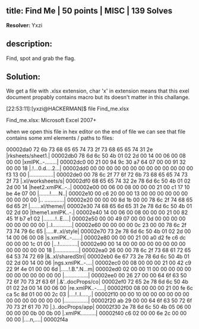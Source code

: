 ## title: Find Me | 50 points | MISC | 139 Solves

**Resolver:** Yxzi

## description:

Find, spot and grab the flag.

## Solution:

We get a file with .xlsx extension, char 'x' in extension means that this exel document propably contains macro but its doesn't matter in this challange.

[22:53:11]:[yxzi@HACKERMAN]$ file Find_me.xlsx

Find_me.xlsx: Microsoft Excel 2007+

when we open this file in hex editor on the end of file we can see that file contains some xml elements / paths to files:

00002da0  72 6b 73 68 65 65 74 73  2f 73 68 65 65 74 31 2e  |rksheets/sheet1.|
00002db0  78 6d 6c 50 4b 01 02 2d  00 14 00 06 00 08 00 00  |xmlPK..-........|
00002dc0  00 21 00 94 9c 30 a7 64  07 00 00 91 32 00 00 18  |.!...0.d....2...|
00002dd0  00 00 00 00 00 00 00 00  00 00 00 00 00 f3 13 00  |................|
00002de0  00 78 6c 2f 77 6f 72 6b  73 68 65 65 74 73 2f 73  |.xl/worksheets/s|
00002df0  68 65 65 74 32 2e 78 6d  6c 50 4b 01 02 2d 00 14  |heet2.xmlPK..-..|
00002e00  00 06 00 08 00 00 00 21  00 c1 17 10 be 4e 07 00  |.......!.....N..|
00002e10  00 c6 20 00 00 13 00 00  00 00 00 00 00 00 00 00  |.. .............|
00002e20  00 00 00 8d 1b 00 00 78  6c 2f 74 68 65 6d 65 2f  |.......xl/theme/|
00002e30  74 68 65 6d 65 31 2e 78  6d 6c 50 4b 01 02 2d 00  |theme1.xmlPK..-.|
00002e40  14 00 06 00 08 00 00 00  21 00 82 45 1f b7 e1 02  |........!..E....|
00002e50  00 00 49 07 00 00 0d 00  00 00 00 00 00 00 00 00  |..I.............|
00002e60  00 00 00 00 0c 23 00 00  78 6c 2f 73 74 79 6c 65  |.....#..xl/style|
00002e70  73 2e 78 6d 6c 50 4b 01  02 2d 00 14 00 06 00 08  |s.xmlPK..-......|
00002e80  00 00 00 21 00 a0 d2 fe  c6 dc 00 00 00 1c 01 00  |...!............|
00002e90  00 14 00 00 00 00 00 00  00 00 00 00 00 00 00 18  |................|
00002ea0  26 00 00 78 6c 2f 73 68  61 72 65 64 53 74 72 69  |&..xl/sharedStri|
00002eb0  6e 67 73 2e 78 6d 6c 50  4b 01 02 2d 00 14 00 06  |ngs.xmlPK..-....|
00002ec0  00 08 00 00 00 21 00 42  c9 22 9f 4e 01 00 00 6d  |.....!.B.".N...m|
00002ed0  02 00 00 11 00 00 00 00  00 00 00 00 00 00 00 00  |................|
00002ee0  00 26 27 00 00 64 6f 63  50 72 6f 70 73 2f 63 6f  |.&'..docProps/co|
00002ef0  72 65 2e 78 6d 6c 50 4b  01 02 2d 00 14 00 06 00  |re.xmlPK..-.....|
00002f00  08 00 00 00 21 00 fe 6c  ca 5c 8d 01 00 00 2c 03  |....!..l.\....,.|
00002f10  00 00 10 00 00 00 00 00  00 00 00 00 00 00 00 00  |................|
00002f20  ab 29 00 00 64 6f 63 50  72 6f 70 73 2f 61 70 70  |.)..docProps/app|
00002f30  2e 78 6d 6c 50 4b 05 06  00 00 00 00 0b 00 0b 00  |.xmlPK..........|
00002f40  c6 02 00 00 6e 2c 00 00  00 00                    |....n,....|
00002f4a
